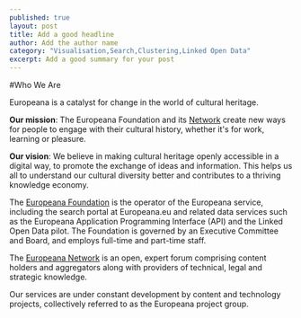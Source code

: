 ```yaml
---
published: true
layout: post
title: Add a good headline
author: Add the author name
category: "Visualisation,Search,Clustering,Linked Open Data"
excerpt: Add a good summary for your post
---
```


#Who We Are

Europeana is a catalyst for change in the world of cultural heritage.

**Our mission**: The Europeana Foundation and its [Network](http://europeana.eu/) create new ways for people to engage with their cultural history, whether it's for work, learning or pleasure.

**Our vision**: We believe in making cultural heritage openly accessible in a digital way, to promote the exchange of ideas and information. This helps us all to understand our cultural diversity better and contributes to a thriving knowledge economy.

The [Europeana Foundation](http://europeana.eu) is the operator of the Europeana service, including the search portal at Europeana.eu and related data services such as the Europeana Application Programming Interface (API) and the Linked Open Data pilot. The Foundation is governed by an Executive Committee and Board, and employs full-time and part-time staff.

The [Europeana Network](http://europeana.eu) is an open, expert forum comprising content holders and aggregators along with providers of technical, legal and strategic knowledge.

Our services are under constant development by content and technology projects, collectively referred to as the Europeana project group.
